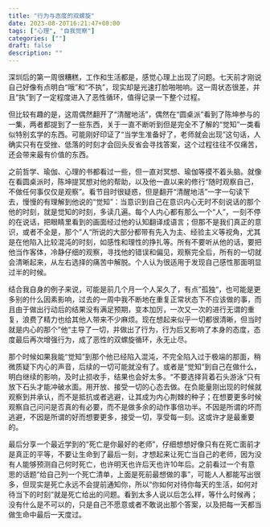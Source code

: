 ```yaml
---
title: "行为与态度的双螺旋"
date: 2023-08-20T16:21:47+08:00
tags: ["心理", "自我觉察"]
categories: [""]
draft: false
description: ""
---
```



深圳后的第一周很糟糕，工作和生活都是，感觉心理上出现了问题。七天前才刚说自己好像有点明白“哦”和“不执”，现实却是光速打脸啪啪响。这一周状态很差，并且“执”到了一定程度进入了恶性循环，值得记录一下整个过程。

但比较有趣的是，这周偶然翻开了“清醒地活”，偶然在“圆桌派”看到了陈坤参与的一集，两者都提到了一些东西，关于一直不断听到但是完全不了解的“觉知”一类看似特别玄学的东西。可能刚好印证了“当学生准备好了，老师就会出现”这句话，人确实只有在受挫、低落的时刻才会回头反省会寻找答案，这个过程往往不仅痛苦，还会带来最有价值的东西。

之前哲学、瑜伽、心理的书都看过一些，但一直对冥想、瑜伽等摸不着头脑。就像在看圆桌派时，陈坤提冥想对他的帮助，以及他一直以来的修行“随时观察自己，不做任何事仅仅是观察”。看节目时很疑惑，但是翻开“清醒地活”一字一句读下去，慢慢的有理解到他说的“觉知”：当意识到自己在意识内心无时不刻说话的那个他的时刻，就是觉知的时刻，多读几遍。每个人内心都有那么一个“人”，一刻不停的在说话，把眼睛里看到的画面经过他的认知翻译成语言；但那不是我们真正的意识，或者不全是，那个”人“所说的大部分都带有先入为主、经验主义等视角，尤其是在他陷入比较混沌的时刻，如感性和理性的挣扎等。所有不要听从他的话，要把他当作客体，冷静仔细的观察，寻找他的错误和偏见，观察完全后，所有的一切就会清晰起来，从左右选择的痛苦中解脱。个人认为很适用于发现自己感性那面明显过半的时候。

结合我自身的例子来说，可能是前几个月一个人呆久了，有点”孤独“，也可能是更多别的什么因素影响，过去的一周中我不断地在重复正常状态下不应该做的事，而且由于做出行动后的结果没有满足预期，变本加厉，一次又一次的进行无谓的重复，浪费了精力也给其他人带来不少麻烦。现在想起来似乎一切都很清晰，但当时就是内心的那个”他“主导了一切，并做出了行为，行为后又影响了本身的态度，态度最后再次增强行为，成了恶性的双螺旋循环，永无止尽。

那个时候如果我能“觉知”到那个他已经陷入混沌，不完全陷入过于极端的那面，稍微质疑下内心的声音，后续的一切可能就没有了。或者是“觉知”到自己在做什么，明白继续的影响，及时止损收手，结果也会好太多。“不要选择背着石头游泳”只有放下石头才能冲破水面。用开放、接受一切的心态去做。在负能量刚出现的时候就观察到并承认，而不是抵抗或者逃避，让其成为内心荆棘的种子；在想要更多时候观察自己问问是否真的有必要，而不是做多余的动作事倍功半。不因是所谓的坏而逃避，不因是所谓的好而想要更多，接受一切，享受每一刻。这或许才是最重要的。

最后分享一个最近学到的“死亡是你最好的老师”，仔细想想好像只有在死亡面前才是真正的平等，不要让生命到了最后一刻，才想起来让死亡当自己的老师，因为没有人能够预测自己何时死亡，也许明天也许后天也许10年后。之前看过一个有意思的话题“给自己列一个死亡清单，上面是死前最想做的事”，可能人人都能写出很多，但现实是死亡永远不会提前通知你，所以“你如何对待你每天的生活，如何对待当下的时刻”就是死亡给出的问题。看到太多人说以后怎么样，等什么时候再；没有什么是不可以的，只是自己不愿意或者不敢说出那个答案，以及把每一天都当做生命中最后一天度过。